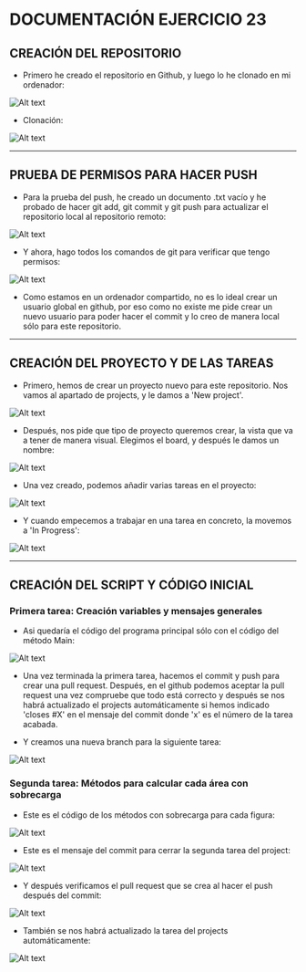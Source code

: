 # DOCUMENTACIÓN EJERCICIO 23

## CREACIÓN DEL REPOSITORIO
- Primero he creado el repositorio en Github, y luego lo he clonado en mi ordenador:

![Alt text](image.png)

- Clonación:

![Alt text](image-1.png)

---

## PRUEBA DE PERMISOS PARA HACER PUSH
- Para la prueba del push, he creado un documento .txt vacío y he probado de hacer git add, git commit y git push para actualizar el repositorio local al repositorio remoto:

![Alt text](image-2.png)

- Y ahora, hago todos los comandos de git para verificar que tengo permisos:

![Alt text](image-3.png)

- Como estamos en un ordenador compartido, no es lo ideal crear un usuario global en github, por eso como no existe me pide crear un nuevo usuario para poder hacer el commit y lo creo de manera local sólo para este repositorio.

---

## CREACIÓN DEL PROYECTO Y DE LAS TAREAS
- Primero, hemos de crear un proyecto nuevo para este repositorio. Nos vamos al apartado de projects, y le damos a 'New project'.

![Alt text](image-4.png)

- Después, nos pide que tipo de proyecto queremos crear, la vista que va a tener de manera visual. Elegimos el board, y después le damos un nombre:

![Alt text](image-5.png)

- Una vez creado, podemos añadir varias tareas en el proyecto:

![Alt text](image-6.png)

- Y cuando empecemos a trabajar en una tarea en concreto, la movemos a 'In Progress':

![Alt text](image-7.png)

---

## CREACIÓN DEL SCRIPT Y CÓDIGO INICIAL

### Primera tarea: Creación variables y mensajes generales
- Asi quedaría el código del programa principal sólo con el código del método Main:

![Alt text](image-8.png)

- Una vez terminada la primera tarea, hacemos el commit y push para crear una pull request. Después, en el github podemos aceptar la pull request una vez compruebe que todo está correcto y después se nos habrá actualizado el projects automáticamente si hemos indicado 'closes #X' en el mensaje del commit donde 'x' es el número de la tarea acabada.

- Y creamos una nueva branch para la siguiente tarea:

![Alt text](image-11.png)

### Segunda tarea: Métodos para calcular cada área con sobrecarga
- Este es el código de los métodos con sobrecarga para cada figura:

![Alt text](image-9.png)

- Este es el mensaje del commit para cerrar la segunda tarea del project:

![Alt text](image-10.png)

- Y después verificamos el pull request que se crea al hacer el push después del commit:

![Alt text](image-12.png)

- También se nos habrá actualizado la tarea del projects automáticamente:

![Alt text](image-13.png)


